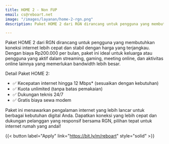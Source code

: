 ```yaml
---
title: HOME 2 - Non FUP
email: cs@reboart.net
image: "/images/layanan/home-2-rgn.png"
description: Paket HOME 2 dari RGN dirancang untuk pengguna yang membutuhkan koneksi internet lebih cepat dan stabil dengan harga yang terjangkau.

---
```


Paket HOME 2 dari RGN dirancang untuk pengguna yang membutuhkan koneksi internet lebih cepat dan stabil dengan harga yang terjangkau. Dengan biaya Rp200.000 per bulan, paket ini ideal untuk keluarga atau pengguna yang aktif dalam streaming, gaming, meeting online, dan aktivitas online lainnya yang memerlukan bandwidth lebih besar.

Detail Paket HOME 2:

- ✅ Kecepatan internet hingga 12 Mbps* (sesuaikan dengan kebutuhan)
- ✅ Kuota unlimited (tanpa batas pemakaian)
- ✅ Dukungan teknis 24/7
- ✅ Gratis biaya sewa modem

Paket ini menawarkan pengalaman internet yang lebih lancar untuk berbagai kebutuhan digital Anda. Dapatkan koneksi yang lebih cepat dan dukungan pelanggan yang responsif bersama RGN, pilihan tepat untuk internet rumah yang andal!

{{< button label="Apply" link="https://bit.ly/m/reboart" style="solid" >}}